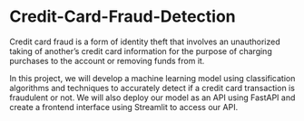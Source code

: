 # Credit-Card-Fraud-Detection

Credit card fraud is a form of identity theft that involves an unauthorized taking of another’s credit card information for the purpose of charging purchases to the account or removing funds from it.

In this project, we will develop a machine learning model using classification algorithms and techniques to accurately detect if a credit card transaction is fraudulent or not. We will also deploy our model as an API using FastAPI and create a frontend interface using Streamlit to access our API.

